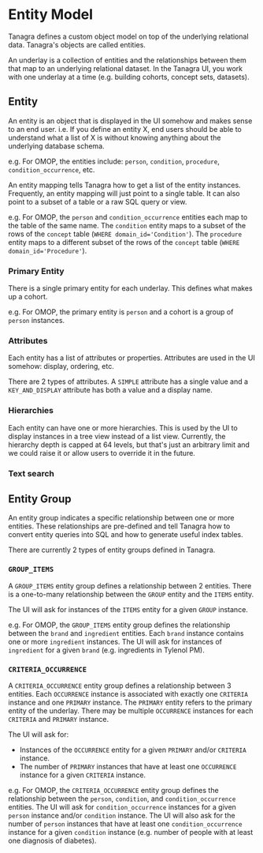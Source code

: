 # Entity Model

Tanagra defines a custom object model on top of the underlying relational data. Tanagra's objects are called entities.

An underlay is a collection of entities and the relationships between them that map to an underlying relational dataset.
In the Tanagra UI, you work with one underlay at a time (e.g. building cohorts, concept sets, datasets).

## Entity
An entity is an object that is displayed in the UI somehow and makes sense to an end user. i.e. If you define an 
entity X, end users should be able to understand what a list of X is without knowing anything about the underlying 
database schema.

e.g. For OMOP, the entities include: `person`, `condition`, `procedure`, `condition_occurrence`, etc.

An entity mapping tells Tanagra how to get a list of the entity instances. Frequently, an entity mapping will just 
point to a single table. It can also point to a subset of a table or a raw SQL query or view.

e.g. For OMOP, the `person` and `condition_occurrence` entities each map to the table of the same name.
The `condition` entity maps to a subset of the rows of the `concept` table (`WHERE domain_id='Condition'`).
The `procedure` entity maps to a different subset of the rows of the `concept` table (`WHERE domain_id='Procedure'`).

### Primary Entity
There is a single primary entity for each underlay. This defines what makes up a cohort.

e.g. For OMOP, the primary entity is `person` and a cohort is a group of `person` instances.

### Attributes
Each entity has a list of attributes or properties. Attributes are used in the UI somehow: display, ordering, etc.

There are 2 types of attributes. A `SIMPLE` attribute has a single value and a `KEY_AND_DISPLAY` attribute has both a 
value and a display name.

### Hierarchies
Each entity can have one or more hierarchies. This is used by the UI to display instances in a tree view instead of
a list view. Currently, the hierarchy depth is capped at 64 levels, but that's just an arbitrary limit and we could
raise it or allow users to override it in the future.

### Text search


## Entity Group
An entity group indicates a specific relationship between one or more entities. These relationships are pre-defined and
tell Tanagra how to convert entity queries into SQL and how to generate useful index tables.

There are currently 2 types of entity groups defined in Tanagra.

### `GROUP_ITEMS`
A `GROUP_ITEMS` entity group defines a relationship between 2 entities. There is a one-to-many relationship between
the `GROUP` entity and the `ITEMS` entity.

The UI will ask for instances of the `ITEMS` entity for a given `GROUP` instance.

e.g. For OMOP, the `GROUP_ITEMS` entity group defines the relationship between the `brand` and `ingredient`
entities. Each `brand` instance contains one or more `ingredient` instances. The UI will ask for instances of
`ingredient` for a given `brand` (e.g. ingredients in Tylenol PM).

### `CRITERIA_OCCURRENCE`
A `CRITERIA_OCCURRENCE` entity group defines a relationship between 3 entities. Each `OCCURRENCE` instance is 
associated with exactly one `CRITERIA` instance and one `PRIMARY` instance. The `PRIMARY` entity refers to the primary
entity of the underlay. There may be multiple `OCCURRENCE` instances for each `CRITERIA` and `PRIMARY` instance.

The UI will ask for:
* Instances of the `OCCURRENCE` entity for a given `PRIMARY` and/or `CRITERIA` instance.
* The number of `PRIMARY` instances that have at least one `OCCURRENCE` instance for a given `CRITERIA` instance.

e.g. For OMOP, the `CRITERIA_OCCURRENCE` entity group defines the relationship between the `person`, `condition`, and
`condition_occurrence` entities. The UI will ask for `condition_occurrence` instances for a given `person` instance
and/or `condition` instance. The UI will also ask for the number of `person` instances that have at least one
`condition_occurrence` instance for a given `condition` instance (e.g. number of people with at least one diagnosis
of diabetes).
